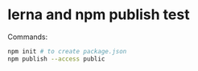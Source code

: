 # lerna and npm publish test

Commands:
```bash
npm init # to create package.json
npm publish --access public
```